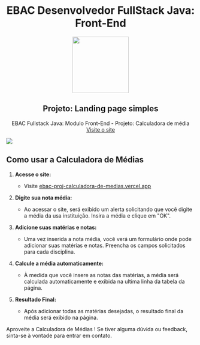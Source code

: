<div align="center">
  
  # EBAC Desenvolvedor FullStack Java: Front-End
  <img src="https://i.postimg.cc/3xbR5F7H/rounded-in-photoretrica.png" width="150">

  ## Projeto: Landing page simples
  EBAC Fullstack Java: Modulo Front-End - Projeto: Calculadora de média
  <a href="https://ebac-proj-calculadora-de-medias.vercel.app/">Visite o site</a>
</div>

<img src="https://i.postimg.cc/0jv6LQgk/screencapture-ebac-proj-calculadora-de-medias-vercel-app-2023-12-17-16-06-23.png">

## Como usar a Calculadora de Médias

1. **Acesse o site:**
   - Visite [ebac-proj-calculadora-de-medias.vercel.app](https://ebac-proj-calculadora-de-medias.vercel.app/)

2. **Digite sua nota média:**
   - Ao acessar o site, será exibido um alerta solicitando que você digite a média da usa instituição. Insira a média e clique em "OK".

3. **Adicione suas matérias e notas:**
   - Uma vez inserida a nota média, você verá um formulário onde pode adicionar suas matérias e notas. Preencha os campos solicitados para cada disciplina.

4. **Calcule a média automaticamente:**
   - À medida que você insere as notas das matérias, a média será calculada automaticamente e exibida na ultima linha da tabela da página.

5. **Resultado Final:**
   - Após adicionar todas as matérias desejadas, o resultado final da média será exibido na página.

Aproveite a Calculadora de Médias ! Se tiver alguma dúvida ou feedback, sinta-se à vontade para entrar em contato.
